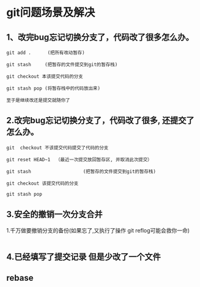 # git问题场景及解决
## 1、改完bug忘记切换分支了，代码改了很多怎么办。

```
git add .      (把所有改动暂存)

git stash     (把暂存的文件提交到git的暂存栈)

git checkout 本该提交代码的分支 

git stash pop (将暂存栈中的代码放出来)

至于是继续改还是提交就随你了

```
## 2.改完bug忘记切换分支了，代码改了很多, 还提交了怎么办。
```
git  checkout 不该提交代码提交了代码的分支

git reset HEAD~1  （最近一次提交放回暂存区, 并取消此次提交）

git stash                   (把暂存的文件提交到git的暂存栈)

git checkout 该提交代码的分支

git stash pop
```
## 3.安全的撤销一次分支合并
  1.千万做要撤销分支的备份(如果忘了,又执行了操作 git reflog可能会救你一命)
```

```

## 4.已经填写了提交记录 但是少改了一个文件


## rebase
```
